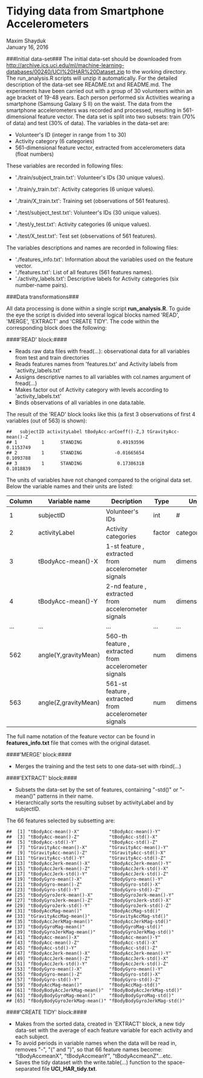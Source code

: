 # Tidying data from Smartphone Accelerometers
Maxim Shayduk  
January 16, 2016  

###Initial data-set###
The initial data-set should be downloaded from <http://archive.ics.uci.edu/ml/machine-learning-databases/00240/UCI%20HAR%20Dataset.zip> to the working directory. The run_analysis.R scripts will unzip it automatically. For the detailed description of the data-set see README.txt and README.md. The experiments have been carried out with a group of 30 volunteers within an age bracket of 19-48 years. Each person performed six Activities wearing a smartphone (Samsung Galaxy S II) on the waist.  The data from the smartphone accelerometers was recorded and processed, resulting in 561-dimensional feature vector. The data set is split into two subsets: train (70% of data) and test (30% of data). The variables in the data-set are:

  * Volunteer's ID (integer in range from 1 to 30)
  * Activity category (6 categories)
  * 561-dimensional feature vector, extracted from accelerometers data (float numbers)

 These variables are recorded in following files:

- './train/subject_train.txt': Volunteer's IDs (30 unique values).
- './train/y_train.txt': Activity categories (6 unique values).
- './train/X_train.txt': Training set (observations of 561 features).

- './test/subject_test.txt': Volunteer's IDs (30 unique values).
- './test/y_test.txt': Activity categories (6 unique values).  
- './test/X_test.txt': Test set (observations of 561 features).

The variables descriptions and names are recorded in following files:

- './features_info.txt': Information about the variables used on the feature vector.
- './features.txt': List of all features (561 features names).
- './activity_labels.txt': Descriptive labels for Activity categories (six number-name pairs).

###Data transformations###

All data processing is done within a single script **run_analysis.R**. To guide the eye the script is divided into several logical blocks named 'READ', 'MERGE', 'EXTRACT' and 'CREATE TIDY'. 
The code within the corresponding block does the following:

####'READ' block:####

  * Reads raw data files with fread(...): observational data for all variables from test and train directories
  * Reads features names from 'features.txt' and Activity labels from 'activity_labels.txt'
  * Assigns descriptive names to all variables with col.names argument of fread(...)
  * Makes factor out of Activity category with levels according to 'activity_labels.txt' 
  * Binds observations of all variables in one data.table.
  
The result of the 'READ' block looks like this (a first 3 observations of first 4 variables (out of 563) is shown):




```
##   subjectID activityLabel tBodyAcc-arCoeff()-Z,3 tGravityAcc-mean()-Z
## 1         1      STANDING             0.49193596            0.1153749
## 2         1      STANDING            -0.01665654            0.1093788
## 3         1      STANDING             0.17386318            0.1018839
```

The units of variables have not changed compared to the original data set. Below the variable names and their units are listed:

| Column| Variable name  | Decription  | Type  | Units  | Range  |
|---|---|---|---|---|---|
|1| subjectID  |  Volunteer's IDs |  int |  # |  [1,30] |
|2| activityLabel | Activity categories | factor | category | 6 levels |
|3| tBodyAcc-mean()-X | 1-st feature , extracted from accelerometer signals | num| dimensionless | [-1,1] |
|4| tBodyAcc-mean()-Y | 2-nd feature , extracted from accelerometer signals | num| dimensionless | [-1,1] |
|...| ... | ... | ...| ... | [-1,1] |
|562| angle(Y,gravityMean) | 560-th feature , extracted from accelerometer signals | num| dimensionless | [-1,1] |
|563| angle(Z,gravityMean) | 561-st feature , extracted from accelerometer signals | num| dimensionless | [-1,1] |

The full name notation of the feature vector can be found in **features_info.txt** file that comes with the original dataset.

####'MERGE' block:####
  * Merges the training and the test sets to one data-set with rbind(...)

####'EXTRACT' block:####
  * Subsets the data-set by the set of features,  containing "-std()" or "-mean()" patterns in their name. 
  * Hierarchically sorts the resulting subset  by activityLabel and by subjectID.
  
  The 66 features selected by subsetting are:
  

```
##  [1] "tBodyAcc-mean()-X"           "tBodyAcc-mean()-Y"          
##  [3] "tBodyAcc-mean()-Z"           "tBodyAcc-std()-X"           
##  [5] "tBodyAcc-std()-Y"            "tBodyAcc-std()-Z"           
##  [7] "tGravityAcc-mean()-X"        "tGravityAcc-mean()-Y"       
##  [9] "tGravityAcc-mean()-Z"        "tGravityAcc-std()-X"        
## [11] "tGravityAcc-std()-Y"         "tGravityAcc-std()-Z"        
## [13] "tBodyAccJerk-mean()-X"       "tBodyAccJerk-mean()-Y"      
## [15] "tBodyAccJerk-mean()-Z"       "tBodyAccJerk-std()-X"       
## [17] "tBodyAccJerk-std()-Y"        "tBodyAccJerk-std()-Z"       
## [19] "tBodyGyro-mean()-X"          "tBodyGyro-mean()-Y"         
## [21] "tBodyGyro-mean()-Z"          "tBodyGyro-std()-X"          
## [23] "tBodyGyro-std()-Y"           "tBodyGyro-std()-Z"          
## [25] "tBodyGyroJerk-mean()-X"      "tBodyGyroJerk-mean()-Y"     
## [27] "tBodyGyroJerk-mean()-Z"      "tBodyGyroJerk-std()-X"      
## [29] "tBodyGyroJerk-std()-Y"       "tBodyGyroJerk-std()-Z"      
## [31] "tBodyAccMag-mean()"          "tBodyAccMag-std()"          
## [33] "tGravityAccMag-mean()"       "tGravityAccMag-std()"       
## [35] "tBodyAccJerkMag-mean()"      "tBodyAccJerkMag-std()"      
## [37] "tBodyGyroMag-mean()"         "tBodyGyroMag-std()"         
## [39] "tBodyGyroJerkMag-mean()"     "tBodyGyroJerkMag-std()"     
## [41] "fBodyAcc-mean()-X"           "fBodyAcc-mean()-Y"          
## [43] "fBodyAcc-mean()-Z"           "fBodyAcc-std()-X"           
## [45] "fBodyAcc-std()-Y"            "fBodyAcc-std()-Z"           
## [47] "fBodyAccJerk-mean()-X"       "fBodyAccJerk-mean()-Y"      
## [49] "fBodyAccJerk-mean()-Z"       "fBodyAccJerk-std()-X"       
## [51] "fBodyAccJerk-std()-Y"        "fBodyAccJerk-std()-Z"       
## [53] "fBodyGyro-mean()-X"          "fBodyGyro-mean()-Y"         
## [55] "fBodyGyro-mean()-Z"          "fBodyGyro-std()-X"          
## [57] "fBodyGyro-std()-Y"           "fBodyGyro-std()-Z"          
## [59] "fBodyAccMag-mean()"          "fBodyAccMag-std()"          
## [61] "fBodyBodyAccJerkMag-mean()"  "fBodyBodyAccJerkMag-std()"  
## [63] "fBodyBodyGyroMag-mean()"     "fBodyBodyGyroMag-std()"     
## [65] "fBodyBodyGyroJerkMag-mean()" "fBodyBodyGyroJerkMag-std()"
```
 
    
####'CREATE TIDY' block:####
  * Makes from the sorted data, created in 'EXTRACT' block, a new tidy data-set with the average of each feature variable for each activity and each subject.
  * To avoid periods in variable names when the data will be read in, removes "-", "(" and ")", so that 66 feature names become: "tBodyAccmeanX", "tBodyAccmeanY", "tBodyAccmeanZ"...etc. 
  * Saves the tidy dataset with the write.table(...) function to the space-separated file **UCI_HAR_tidy.txt**.

<br>

